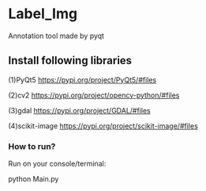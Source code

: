 # Label_Img
Annotation tool made by pyqt

## Install following libraries

(1)PyQt5
https://pypi.org/project/PyQt5/#files

(2)cv2
https://pypi.org/project/opencv-python/#files

(3)gdal
https://pypi.org/project/GDAL/#files

(4)scikit-image
https://pypi.org/project/scikit-image/#files

### How to run?
Run on your console/terminal:

python Main.py


